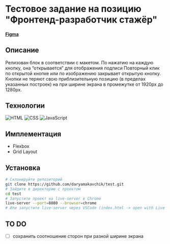# Тестовое задание на позицию "Фронтенд-разработчик стажёр"

#### [Figma](https://www.figma.com/file/3gcKt8coTeNhFGnHuHWzjr/%D0%A1%D1%82%D0%B0%D0%B6%D0%B8%D1%80%D0%BE%D0%B2%D0%BA%D0%B0---%D0%A2%D0%B5%D1%81%D1%82%D0%BE%D0%B2%D0%BE%D0%B2%D0%B5-%D0%B7%D0%B0%D0%B4%D0%B0%D0%BD%D0%B8%D0%B5?type=design&node-id=0%3A1&mode=design&t=vrGHG3JQdFUgm3Da-1)

## Описание
Релизован блок в соответствии с макетом. По нажатию на каждую кнопку, она “открывается” для отображения подписи Повторный клик по открытой кнопке или по изображению закрывает открытую кнопку. Кнопки не теряют свою приблизительную позицию (в пределах указанных построек) на при ширине экрана в промежутке от 1920px до 1280px.

## Технологии
![HTML](https://img.shields.io/badge/html5-%23E34F26.svg?style=for-the-badge&logo=html5&logoColor=white)
![CSS](https://img.shields.io/badge/css3-%231572B6.svg?style=for-the-badge&logo=css3&logoColor=white)
![JavaScript](https://img.shields.io/badge/JavaScript-F7DF1E?style=for-the-badge&logo=javascript&logoColor=black)

## Имплементация
- Flexbox
- Grid Layout

## Установка

```bash
# Склонируйте репозиторий 
git clone https://github.com/daryamakavchik/test.git
# Зайдите в директорию с проектом
cd test
# Запустите проект на live-server в Chrome
live-server --port=8080 --browser=chrome
# Или запустите live-server через VSCode (index.html -> open with Live Server)
```

## TO DO
- [ ] сохранить соотношение сторон при разной ширине экрана